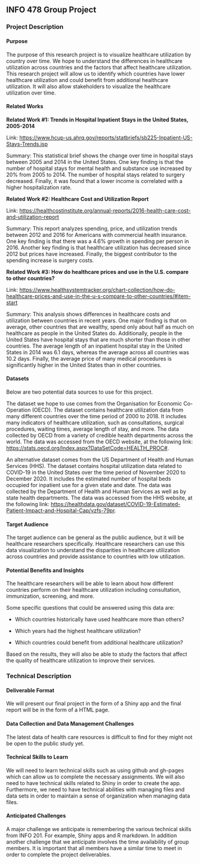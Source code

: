 ## INFO 478 Group Project

### Project Description
#### Purpose

The purpose of this research project is to visualize healthcare utilization by country over time. We hope to understand the differences in healthcare utilization across countries and the factors that affect healthcare utilization. This research project will allow us to identify which countries have lower healthcare utilization and could benefit from additional healthcare utilization. It will also allow stakeholders to visualize the healthcare utilization over time.

#### Related Works

**Related Work #1: Trends in Hospital Inpatient Stays in the United States, 2005-2014**

Link: https://www.hcup-us.ahrq.gov/reports/statbriefs/sb225-Inpatient-US-Stays-Trends.jsp 

Summary:
This statistical brief shows the change over time in hospital stays between 2005 and 2014 in the United States. One key finding is that the number of hospital stays for mental health and substance use increased by 20% from 2005 to 2014. The number of hospital stays related to surgery decreased. Finally, it was found that a lower income is correlated with a higher hospitalization rate.

**Related Work #2: Healthcare Cost and Utilization Report**

Link: https://healthcostinstitute.org/annual-reports/2016-health-care-cost-and-utilization-report 

Summary:
This report analyzes spending, price, and utilization trends between 2012 and 2016 for Americans with commercial health insurance. One key finding is that there was a 4.6% growth in spending per person in 2016. Another key finding is that healthcare utilization has decreased since 2012 but prices have increased. Finally, the biggest contributor to the spending increase is surgery costs.

**Related Work #3: How do healthcare prices and use in the U.S. compare to other countries?**

Link: https://www.healthsystemtracker.org/chart-collection/how-do-healthcare-prices-and-use-in-the-u-s-compare-to-other-countries/#item-start 

Summary:
This analysis shows differences in healthcare costs and utilization between countries in recent years. One major finding is that on average, other countries that are wealthy, spend only about half as much on healthcare as people in the United States do. Additionally, people in the United States have hospital stays that are much shorter than those in other countries. The average length of an inpatient hospital stay in the United States in 2014 was 6.1 days, whereas the average across all countries was 10.2 days. Finally, the average price of many medical procedures is significantly higher in the United States than in other countries.

#### Datasets
Below are two potential data sources to use for this project.

The dataset we hope to use comes from the Organisation for Economic Co-Operation (OECD). The dataset contains healthcare utilization data from many different countries over the time period of 2000 to 2018. It includes many indicators of healthcare utilization, such as consultations, surgical procedures, waiting times, average length of stay, and more. The data collected by OECD from a variety of credible health departments across the world. The data was accessed from the OECD website, at the following link: https://stats.oecd.org/Index.aspx?DataSetCode=HEALTH_PROC#. 

An alternative dataset comes from the US Department of Health and Human Services (HHS). The dataset contains hospital utilization data related to COVID-19 in the United States over the time period of November 2020 to December 2020. It includes the estimated number of hospital beds occupied for inpatient use for a given state and date. The data was collected by the Department of Health and Human Services as well as by state health departments. The data was accessed from the HHS website, at the following link: https://healthdata.gov/dataset/COVID-19-Estimated-Patient-Impact-and-Hospital-Cap/vzfs-79pr. 

#### Target Audience

The target audience can be general as the public audience, but it will be healthcare researchers specifically. Healthcare researchers can use this data visualization to understand the disparities in healthcare utilization across countries and provide assistance to countries with low utilization.

#### Potential Benefits and Insights

The healthcare researchers will be able to learn about how different countries perform on their healthcare utilization including consultation, immunization, screening, and more.

Some specific questions that could be answered using this data are:

* Which countries historically have used healthcare more than others?

* Which years had the highest healthcare utilization?

* Which countries could benefit from additional healthcare utilization?

Based on the results, they will also be able to study the factors that affect the quality of healthcare utilization to improve their services.

### Technical Description
#### Deliverable Format

We will present our final project in the form of a Shiny app and the final report will be in the form of a HTML page.

#### Data Collection and Data Management Challenges

The latest data of health care resources is difficult to find for they might not be open to the public study yet.

#### Technical Skills to Learn

We will need to learn technical skills such as using github and gh-pages which can allow us to complete the necessary assignments. We will also need to have technical skills related to Shiny in order to create the app. Furthermore, we need to have technical abilities with managing files and data sets in order to maintain a sense of organization when managing data files.

#### Anticipated Challenges

A major challenge we anticipate is remembering the various technical skills from INFO 201. For example, Shiny apps and R markdown. In addition another challenge that we anticipate involves the time availability of group members. It is important that all members have a similar time to meet in order to complete the project deliverables.